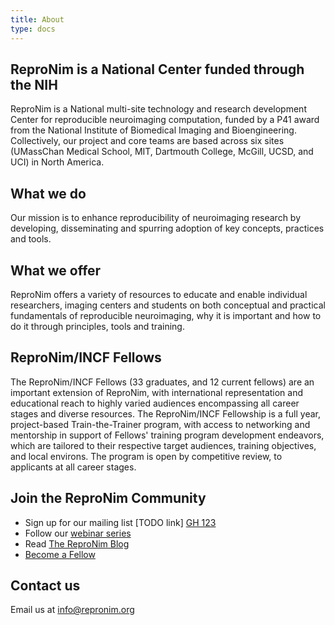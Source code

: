 ```yaml
---
title: About
type: docs
---
```


## ReproNim is a National Center funded through the NIH

ReproNim is a National multi-site technology and research development Center for reproducible neuroimaging computation, funded by a P41 award from the National Institute of Biomedical Imaging and Bioengineering. 
Collectively, our project and core teams are based across six sites (UMassChan Medical School, MIT, Dartmouth College, McGill, UCSD, and UCI) in North America.

## What we do

Our mission is to enhance reproducibility of neuroimaging research by developing, disseminating and spurring adoption of key concepts, practices and tools.

## What we offer

ReproNim offers a variety of resources to educate and enable individual researchers, imaging centers and students on both conceptual and practical fundamentals of  reproducible neuroimaging, why it is important and how to do it through principles, tools and training.

## ReproNim/INCF Fellows
 
The ReproNim/INCF Fellows (33 graduates, and 12 current fellows) are an important extension of ReproNim, with international representation and educational reach to highly varied audiences encompassing all career stages and diverse resources. 
The ReproNim/INCF Fellowship is a full year, project-based Train-the-Trainer program, with access to networking and mentorship in support of Fellows' training program development endeavors, which are tailored to their respective target audiences, training objectives, and local environs.
The program is open by competitive review, to applicants at all career stages.

## Join the ReproNim Community

 - Sign up for our mailing list [TODO link] [GH 123](https://github.com/ReproNim/repronim.org/issues/123)
 - Follow our [webinar series](https://www.youtube.com/channel/UCGX2sXmEgDuUGWHDSiT1NdQ/videos)
 - Read [The ReproNim Blog](https://reprodev.wordpress.com/category/article/)
 - [Become a Fellow](/fellowship)

## Contact us

Email us at <info@repronim.org>
